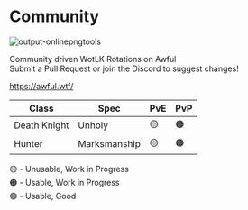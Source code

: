 # Community
![output-onlinepngtools](https://github.com/Snoogens101/Community/assets/77063463/5950efaa-51d5-46e2-b063-237c29977df8)


Community driven WotLK Rotations on Awful\
Submit a Pull Request or join the Discord to suggest changes!

https://awful.wtf/

| Class  | Spec | PvE | PvP |
| ------------- | ------------- | ------------- | ------------- |
| Death Knight  | Unholy  | 🟡 | 🟠 |
| Hunter  | Marksmanship  | 🟡 | 🟠 |

🟡 - Unusable, Work in Progress\
🟠 - Usable, Work in Progress\
🟢 - Usable, Good
